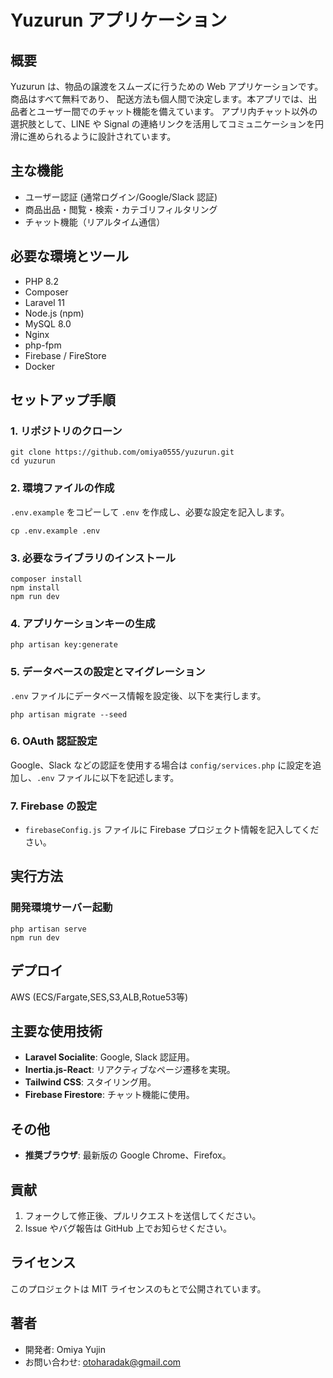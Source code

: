 # Yuzurun アプリケーション

## 概要
Yuzurun は、物品の譲渡をスムーズに行うための Web アプリケーションです。商品はすべて無料であり、
配送方法も個人間で決定します。本アプリでは、出品者とユーザー間でのチャット機能を備えています。
アプリ内チャット以外の選択肢として、LINE や Signal の連絡リンクを活用してコミュニケーションを円滑に進められるように設計されています。

## 主な機能
- ユーザー認証 (通常ログイン/Google/Slack 認証)
- 商品出品・閲覧・検索・カテゴリフィルタリング
- チャット機能（リアルタイム通信）

## 必要な環境とツール
- PHP 8.2
- Composer
- Laravel 11
- Node.js (npm)
- MySQL 8.0
- Nginx
- php-fpm
- Firebase / FireStore
- Docker

## セットアップ手順

### 1. リポジトリのクローン
```
git clone https://github.com/omiya0555/yuzurun.git
cd yuzurun
```

### 2. 環境ファイルの作成
`.env.example` をコピーして `.env` を作成し、必要な設定を記入します。
```
cp .env.example .env
```

### 3. 必要なライブラリのインストール
```
composer install
npm install
npm run dev
```

### 4. アプリケーションキーの生成
```
php artisan key:generate
```

### 5. データベースの設定とマイグレーション
`.env` ファイルにデータベース情報を設定後、以下を実行します。
```
php artisan migrate --seed
```

### 6. OAuth 認証設定
Google、Slack などの認証を使用する場合は `config/services.php` に設定を追加し、`.env` ファイルに以下を記述します。

### 7. Firebase の設定
- `firebaseConfig.js` ファイルに Firebase プロジェクト情報を記入してください。

## 実行方法
### 開発環境サーバー起動
```
php artisan serve
npm run dev
```

## デプロイ
AWS (ECS/Fargate,SES,S3,ALB,Rotue53等)

## 主要な使用技術
- **Laravel Socialite**: Google, Slack 認証用。
- **Inertia.js-React**: リアクティブなページ遷移を実現。
- **Tailwind CSS**: スタイリング用。
- **Firebase Firestore**: チャット機能に使用。

## その他
- **推奨ブラウザ**: 最新版の Google Chrome、Firefox。

## 貢献
1. フォークして修正後、プルリクエストを送信してください。
2. Issue やバグ報告は GitHub 上でお知らせください。

## ライセンス
このプロジェクトは MIT ライセンスのもとで公開されています。

## 著者
- 開発者: Omiya Yujin
- お問い合わせ: otoharadak@gmail.com

